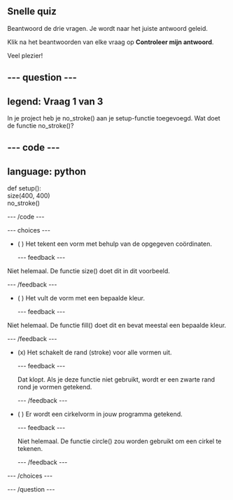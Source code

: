 ## Snelle quiz

Beantwoord de drie vragen. Je wordt naar het juiste antwoord geleid.

Klik na het beantwoorden van elke vraag op **Controleer mijn antwoord**.

Veel plezier!

--- question ---
---
legend: Vraag 1 van 3
---
In je project heb je no_stroke() aan je setup-functie toegevoegd. Wat doet de functie no_stroke()?

--- code ---
---
language: python
---

def setup():   
  size(400, 400)      
  no_stroke()

--- /code ---

--- choices ---

- ( ) Het tekent een vorm met behulp van de opgegeven coördinaten.

  --- feedback ---

Niet helemaal. De functie size() doet dit in dit voorbeeld.

  --- /feedback ---

- ( ) Het vult de vorm met een bepaalde kleur.

  --- feedback ---

Niet helemaal. De functie fill() doet dit en bevat meestal een bepaalde kleur.

  --- /feedback ---

- (x) Het schakelt de rand (stroke) voor alle vormen uit.

  --- feedback ---

  Dat klopt. Als je deze functie niet gebruikt, wordt er een zwarte rand rond je vormen getekend.

  --- /feedback ---

- ( ) Er wordt een cirkelvorm in jouw programma getekend.

  --- feedback ---

  Niet helemaal. De functie circle() zou worden gebruikt om een cirkel te tekenen.

  --- /feedback ---

--- /choices ---

--- /question ---
